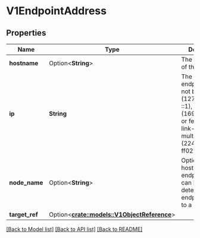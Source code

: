 # V1EndpointAddress

## Properties

Name | Type | Description | Notes
------------ | ------------- | ------------- | -------------
**hostname** | Option<**String**> | The Hostname of this endpoint | [optional]
**ip** | **String** | The IP of this endpoint. May not be loopback (127.0.0.0/8 or ::1), link-local (169.254.0.0/16 or fe80::/10), or link-local multicast (224.0.0.0/24 or ff02::/16). | 
**node_name** | Option<**String**> | Optional: Node hosting this endpoint. This can be used to determine endpoints local to a node. | [optional]
**target_ref** | Option<[**crate::models::V1ObjectReference**](v1.ObjectReference.md)> |  | [optional]

[[Back to Model list]](../README.md#documentation-for-models) [[Back to API list]](../README.md#documentation-for-api-endpoints) [[Back to README]](../README.md)


